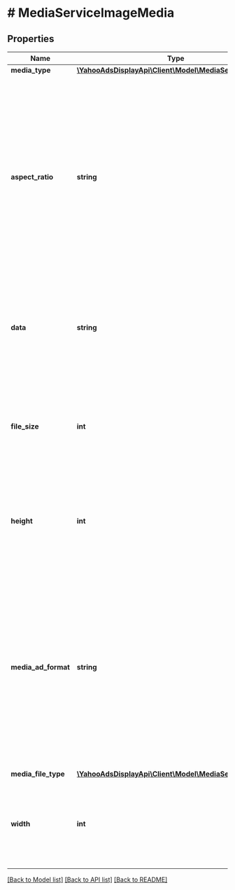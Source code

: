 # # MediaServiceImageMedia

## Properties

Name | Type | Description | Notes
------------ | ------------- | ------------- | -------------
**media_type** | [**\YahooAdsDisplayApi\Client\Model\MediaServiceType**](MediaServiceType.md) |  | [optional]
**aspect_ratio** | **string** | &lt;div lang&#x3D;\&quot;ja\&quot;&gt; 画像アスペクト比の種類です。&lt;br&gt; このフィールドは、レスポンスの際に返却されますが、リクエストの際には無視されます。&lt;br&gt; ※指定可能な値は、DictionaryServiceのgetMediaAdFormatで取得されるDictionaryServiceMediaAdFormatのaspectRatioフィールドをご確認ください。 &lt;/div&gt; &lt;div lang&#x3D;\&quot;en\&quot;&gt; The type of aspect ratio.&lt;br&gt; Although this field will be returned in the response, it will be ignored on input. &lt;br&gt; * Available values can be referred to aspectRatio field of DictionaryServiceMediaAdFormat object obtained by getMediaAdFormat operation of DictionaryService. &lt;/div&gt; | [optional]
**data** | **string** | &lt;div lang&#x3D;\&quot;ja\&quot;&gt;画像ファイルのbase64エンコードです。ADD時のみ指定可能で、GET時のレスポンスでは値は取得されません。&lt;/div&gt; &lt;div lang&#x3D;\&quot;en\&quot;&gt;The image file in base64 encode. It can be specified on ADD, however no value returns on the response of GET.&lt;/div&gt; | [optional]
**file_size** | **int** | &lt;div lang&#x3D;\&quot;ja\&quot;&gt; ファイルサイズです。&lt;br&gt; このフィールドは、レスポンスの際に返却されますが、リクエストの際には無視されます。 &lt;/div&gt; &lt;div lang&#x3D;\&quot;en\&quot;&gt; The file size of image. &lt;br&gt; Although this field will be returned in the response, it will be ignored on input. &lt;/div&gt; | [optional]
**height** | **int** | &lt;div lang&#x3D;\&quot;ja\&quot;&gt; 縦の長さです。&lt;br&gt; このフィールドは、レスポンスの際に返却されますが、リクエストの際には無視されます。 &lt;/div&gt; &lt;div lang&#x3D;\&quot;en\&quot;&gt; The height of image. &lt;br&gt; Although this field will be returned in the response, it will be ignored on input. &lt;/div&gt; | [optional]
**media_ad_format** | **string** | &lt;div lang&#x3D;\&quot;ja\&quot;&gt; 画像フォーマットの種類です。&lt;br&gt; このフィールドは、レスポンスの際に返却されますが、リクエストの際には無視されます。&lt;br&gt; ※指定可能な値は、DictionaryServiceのgetMediaAdFormatで取得されるDictionaryServiceMediaAdFormatのadFormatフィールドをご確認ください。 &lt;/div&gt; &lt;div lang&#x3D;\&quot;en\&quot;&gt; The type of image format.&lt;br&gt; Although this field will be returned in the response, it will be ignored on input. &lt;br&gt; * Available values can be referred to adFormat field of DictionaryServiceMediaAdFormat object obtained by getMediaAdFormat operation of DictionaryService. &lt;/div&gt; | [optional]
**media_file_type** | [**\YahooAdsDisplayApi\Client\Model\MediaServiceFileType**](MediaServiceFileType.md) |  | [optional]
**width** | **int** | &lt;div lang&#x3D;\&quot;ja\&quot;&gt; 横幅です。&lt;br&gt; このフィールドは、レスポンスの際に返却されますが、リクエストの際には無視されます。 &lt;/div&gt; &lt;div lang&#x3D;\&quot;en\&quot;&gt; The width of image.&lt;br&gt; Although this field will be returned in the response, it will be ignored on input. &lt;/div&gt; | [optional]

[[Back to Model list]](../../README.md#models) [[Back to API list]](../../README.md#endpoints) [[Back to README]](../../README.md)
